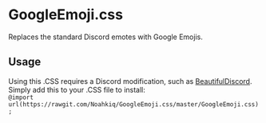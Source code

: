 # GoogleEmoji.css  
Replaces the standard Discord emotes with Google Emojis.

## Usage  
Using this .CSS requires a Discord modification, such as [BeautifulDiscord](https://github.com/leovoel/BeautifulDiscord). Simply add this to your .CSS file to install:  
`@import url(https://rawgit.com/Noahkiq/GoogleEmoji.css/master/GoogleEmoji.css);`
